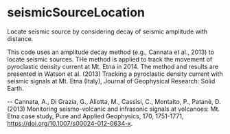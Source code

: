 # seismicSourceLocation
Locate seismic source by considering decay of seismic amplitude with distance.

This code uses an amplitude decay method (e.g., Cannata et al., 2013) to locate seismic sources. THe method is applied to track the movement of pyroclastic density current at Mt. Etna in 2014. The method and results are presented in Watson et al. (2013) Tracking a pyroclastic density current with seismic signals at Mt. Etna (Italy), Journal of Geophysical Research: Solid Earth. 

-- Cannata, A., Di Grazia, G., Aliotta, M., Cassisi, C., Montalto, P., Patanè, D. (2013) Monitoring seismo-volcanic and infrasonic signals at volcanoes: Mt. Etna case study, Pure and Applied Geophysics, 170, 1751-1771, https://doi.org/10.1007/s00024-012-0634-x.

